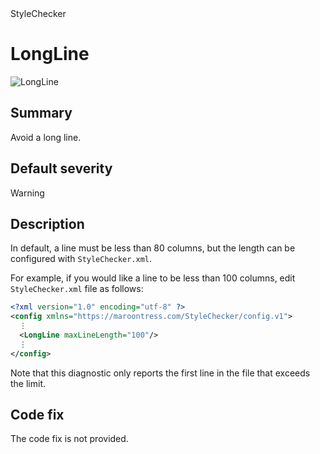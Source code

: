 <div class="project-logo">StyleChecker</div>
<div id="toc-level" data-values="H2,H3"></div>

# LongLine

<div class="horizontal-scroll">

![LongLine][fig-LongLine]

</div>

## Summary

Avoid a long line.

## Default severity

Warning

## Description

In default, a line must be less than 80 columns, but the length can
be configured with `StyleChecker.xml`.

For example, if you would like a line to be less than 100 columns,
edit `StyleChecker.xml` file as follows:

```xml
<?xml version="1.0" encoding="utf-8" ?>
<config xmlns="https://maroontress.com/StyleChecker/config.v1">
  ⋮
  <LongLine maxLineLength="100"/>
  ⋮
</config>
```

Note that this diagnostic only reports the first line in the file that exceeds
the limit.

## Code fix

The code fix is not provided.

[fig-LongLine]:
  https://maroontress.github.io/StyleChecker/images/LongLine.png
